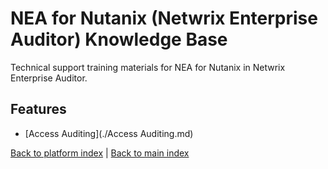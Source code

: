 # NEA for Nutanix (Netwrix Enterprise Auditor) Knowledge Base

Technical support training materials for NEA for Nutanix in Netwrix Enterprise Auditor.

## Features

- [Access Auditing](./Access Auditing.md)


[Back to platform index](../index.md) | [Back to main index](../../index.md)
